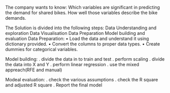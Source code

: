 The company wants to know:
Which variables are significant in predicting the demand for shared bikes. How well those variables describe the bike demands.

The Solution is divided into the following steps:
Data Understanding and exploration
Data Visualisation
Data Preparation
Model building and evaluation
Data Preparation:
• Load the data and understand it using dictionary provided. • Convert the columns to proper data types. • Create dummies for categorical variables.

Model building: . divide the data in to train and test . perform scaling . divide the data into X and Y . perform linear regression . use the mixed appreach(RFE and manual)

Modeal evaluation: . check the various assumptions . check the R square and adjusted R square . Report the final model
